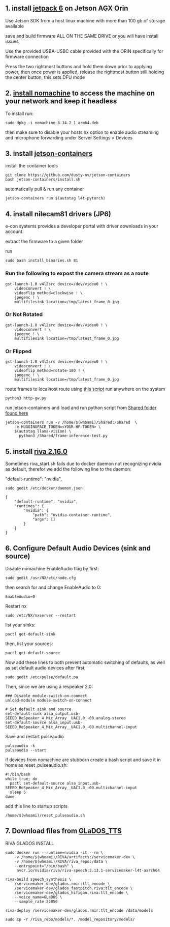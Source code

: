 ## 1. install [jetpack 6](https://developer.nvidia.com/embedded/jetpack) on Jetson AGX Orin

Use Jetson SDK from a host linux machine with more than 100 gb of storage available

save and build firmware ALL ON THE SAME DRIVE or you will have install issues

Use the provided USBA-USBC cable provided with the ORIN specifically for firmware connection

Press the two rightmost buttons and hold them down prior to applying power, then once power is applied, release the rightmost button still holding the center button, this sets DFU mode


## 2. [install nomachine](https://downloads.nomachine.com/download/?id=115&distro=ARM) to access the machine on your network and keep it headless
To install run:
```
sudo dpkg -i nomachine_8.14.2_1_arm64.deb
```
then make sure to disable your hosts nx option to enable audio streaming and microphone forwarding under Server Settings > Devices

## 3. install [jetson-containers](https://github.com/dusty-nv/jetson-containers)

install the container tools
```
git clone https://github.com/dusty-nv/jetson-containers
bash jetson-containers/install.sh
```
automatically pull & run any container
```
jetson-containers run $(autotag l4t-pytorch)
```

## 4. install nilecam81 drivers (JP6)

e-con systems provides a developer portal with driver downloads in your account.

extract the firmware to a given folder

run
```
sudo bash install_binaries.sh 81
```
### Run the following to expost the camera stream as a route
```
gst-launch-1.0 v4l2src device=/dev/video0 ! \
    videoconvert ! \
    videoflip method=clockwise ! \
    jpegenc ! \
    multifilesink location=/tmp/latest_frame_0.jpg
```
### Or Not Rotated
```
gst-launch-1.0 v4l2src device=/dev/video0 ! \
    videoconvert ! \
    jpegenc ! \
    multifilesink location=/tmp/latest_frame_0.jpg
```
### Or Flipped
```
gst-launch-1.0 v4l2src device=/dev/video0 ! \
    videoconvert ! \
    videoflip method=rotate-180 ! \
    jpegenc ! \
    multifilesink location=/tmp/latest_frame_0.jpg

```

route frames to localhost route using [this script](https://github.com/robit-man/EGG/blob/main/Shared/http-gw.py) run anywhere on the system
```
python3 http-gw.py
```

run jetson-containers and load and run python script from [Shared folder found here](https://github.com/robit-man/EGG/blob/main/Shared/frame-inference-test.py)
```
jetson-containers run -v /home/$(whoami)/Shared:/Shared  \
    -e HUGGINGFACE_TOKEN=<YOUR-HF-TOKEN> \
    $(autotag llama-vision) \
      python3 /Shared/frame-inference-test.py
```



## 5. install [riva 2.16.0 ](https://docs.nvidia.com/deeplearning/riva/user-guide/docs/quick-start-guide.html)

Sometimes riva_start.sh fails due to docker daemon not recognizing nvidia as default, therefor we add the following line to the daemon: 

"default-runtime": "nvidia",

```
sudo gedit /etc/docker/daemon.json
```
```
{
    "default-runtime": "nvidia",
    "runtimes": {
        "nvidia": {
            "path": "nvidia-container-runtime",
            "args": []
        }
    }
}
```

## 6. Configure Default Audio Devices (sink and source)

Disable nomachine EnableAudio flag by first:
```
sudo gedit /usr/NX/etc/node.cfg
```
then search for and change EnableAudio to 0:
```
EnableAudio=0
```
Restart nx
```
sudo /etc/NX/nxserver --restart
```

list your sinks:
```
pactl get-default-sink
```
then, list your sources:
```
pactl get-default-source
```
Now add these lines to both prevent automatic switching of defaults, as well as set default audio devices after first:
```
sudo gedit /etc/pulse/default.pa
```
Then, since we are using a respeaker 2.0:
```
### Disable module-switch-on-connect
unload-module module-switch-on-connect

# Set default sink and source
set-default-sink alsa_output.usb-SEEED_ReSpeaker_4_Mic_Array__UAC1.0_-00.analog-stereo
set-default-source alsa_input.usb-SEEED_ReSpeaker_4_Mic_Array__UAC1.0_-00.multichannel-input
```
Save and restart pulseaudio
```
pulseaudio -k
pulseaudio --start
```

if devices from nomachine are stubborn create a bash script and save it in home as reset_pulseaudio.sh:
```
#!/bin/bash
while true; do
  pactl set-default-source alsa_input.usb-SEEED_ReSpeaker_4_Mic_Array__UAC1.0_-00.multichannel-input
  sleep 5
done
```
add this line to startup scripts

```
/home/$(whoami)/reset_pulseaudio.sh
```

## 7. Download files from [GLaDOS_TTS](https://huggingface.co/DavesArmoury/GLaDOS_TTS/tree/main) 

RIVA GLADOS INSTALL
```
sudo docker run --runtime=nvidia -it --rm \
    -v /home/$(whoami)/RIVA/artifacts:/servicemaker-dev \
    -v /home/$(whoami)/RIVA/riva_repo:/data \
    --entrypoint="/bin/bash" \
     nvcr.io/nvidia/riva/riva-speech:2.13.1-servicemaker-l4t-aarch64
```
```
riva-build speech_synthesis \
    /servicemaker-dev/glados.rmir:tlt_encode \
    /servicemaker-dev/glados_fastpitch.riva:tlt_encode \
    /servicemaker-dev/glados_hifigan.riva:tlt_encode \
    --voice_name=GLaDOS \
    --sample_rate 22050
```
```
riva-deploy /servicemaker-dev/glados.rmir:tlt_encode /data/models
```
```
sudo cp -r /riva_repo/models/*. /model_repository/models/
```
